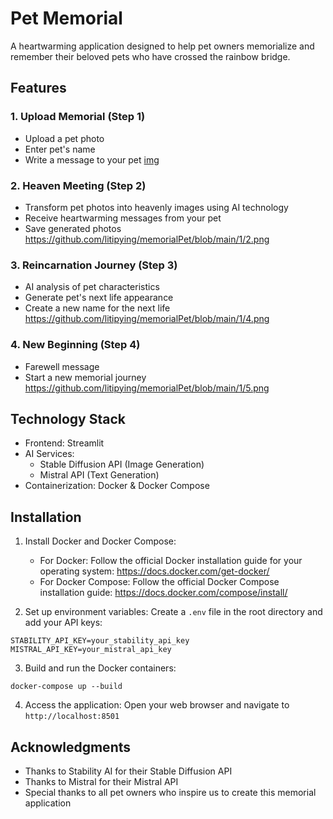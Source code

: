 # Pet Memorial

A heartwarming application designed to help pet owners memorialize and remember their beloved pets who have crossed the rainbow bridge.

## Features

### 1. Upload Memorial (Step 1)
- Upload a pet photo
- Enter pet's name
- Write a message to your pet
[img](https://github.com/litipying/memorialPet/blob/main/1/pet%20meorial%20page.png)

### 2. Heaven Meeting (Step 2)
- Transform pet photos into heavenly images using AI technology
- Receive heartwarming messages from your pet
- Save generated photos
<img>https://github.com/litipying/memorialPet/blob/main/1/2.png

### 3. Reincarnation Journey (Step 3)
- AI analysis of pet characteristics
- Generate pet's next life appearance
- Create a new name for the next life
<img>https://github.com/litipying/memorialPet/blob/main/1/4.png

### 4. New Beginning (Step 4)
- Farewell message
- Start a new memorial journey
<img>https://github.com/litipying/memorialPet/blob/main/1/5.png

## Technology Stack

- Frontend: Streamlit
- AI Services:
  - Stable Diffusion API (Image Generation)
  - Mistral API (Text Generation)
- Containerization: Docker & Docker Compose

## Installation

1. Install Docker and Docker Compose:
   - For Docker: Follow the official Docker installation guide for your operating system:
     https://docs.docker.com/get-docker/
   - For Docker Compose: Follow the official Docker Compose installation guide:
     https://docs.docker.com/compose/install/

2. Set up environment variables:
   Create a `.env` file in the root directory and add your API keys:
```
STABILITY_API_KEY=your_stability_api_key
MISTRAL_API_KEY=your_mistral_api_key
```

3. Build and run the Docker containers:
```
docker-compose up --build
```

4. Access the application:
   Open your web browser and navigate to `http://localhost:8501`

## Acknowledgments

- Thanks to Stability AI for their Stable Diffusion API
- Thanks to Mistral for their Mistral API
- Special thanks to all pet owners who inspire us to create this memorial application
